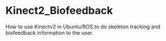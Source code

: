# Kinect2_Biofeedback
How to use Kinectv2 in Ubuntu/ROS to do skeleton tracking and biofeedback information to the user.
